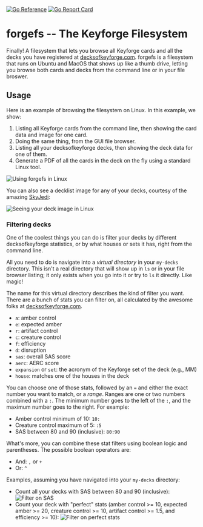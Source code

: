 [![Go Reference](https://pkg.go.dev/badge/github.com/strib/forgefs.svg)](https://pkg.go.dev/github.com/strib/forgefs) [![Go Report Card](https://goreportcard.com/badge/github.com/strib/forgefs)](https://goreportcard.com/report/github.com/strib/forgefs)

# forgefs -- The Keyforge Filesystem

Finally!  A filesystem that lets you browse all Keyforge cards and all
the decks you have registered at
[decksofkeyforge.com](https://decksofkeyforge.com).  forgefs is a
filesystem that runs on Ubuntu and MacOS that shows up like a thumb
drive, letting you browse both cards and decks from the command line
or in your file broswer.

## Usage

Here is an example of browsing the filesystem on Linux.  In this
example, we show:

1. Listing all Keyforge cards from the command line, then showing the
   card data and image for one card.
2. Doing the same thing, from the GUI file browser.
3. Listing all your decksofkeyforge decks, then showing the deck data
   for one of them.
4. Generate a PDF of all the cards in the deck on the fly using a
   standard Linux tool.

![Using forgefs in Linux](https://user-images.githubusercontent.com/8516691/216798897-2cd8fd29-07cd-410f-bf80-7513facddf2c.gif)

You can also see a decklist image for any of your decks, courtesy of
the amazing [SkyJedi](https://mas.to/@SkyJedi):

![Seeing your deck image in Linux](https://user-images.githubusercontent.com/8516691/216798930-21879d31-3be4-40f8-a5a1-ccfc0c48343f.gif)

### Filtering decks

One of the coolest things you can do is filter your decks by different
decksofkeyforge statistics, or by what houses or sets it has, right
from the command line.

All you need to do is navigate into a _virtual directory_ in your
`my-decks` directory. This isn't a real directory that will show up in
`ls` or in your file browser listing; it only exists when you go into
it or try to `ls` it directly.  Like magic!

The name for this virtual directory describes the kind of filter you
want.  There are a bunch of stats you can filter on, all calculated by
the awesome folks at
[decksofkeyforge.com](https://decksofkeyforge.com).

* `a`: amber control
* `e`: expected amber
* `r`: artifact control
* `c`: creature control
* `f`: efficiency
* `d`: disruption
* `sas`: overall SAS score
* `aerc`: AERC score
* `expansion` or `set`: the acronym of the Keyforge set of the deck (e.g., MM)
* `house`: matches one of the houses in the deck

You can choose one of those stats, followed by an `=` and either the
exact number you want to match, or a _range_.  Ranges are one or two
numbers combined with a `:`.  The minimum number goes to the left of
the `:`, and the maximum number goes to the right.  For example:

* Amber control minimum of 10: `10:`
* Creature control maximum of 5: `:5`
* SAS between 80 and 90 (inclusive): `80:90`

What's more, you can combine these stat filters using boolean logic
and parentheses. The possible boolean operators are:

* And: `,` or `+`
* Or: `^`

Examples, assuming you have navigated into your `my-decks` directory:

* Count all your decks with SAS between 80 and 90 (inclusive):
  ![Filter on SAS](https://user-images.githubusercontent.com/8516691/216799191-ba5cc2b8-4b1c-47ac-9cf0-6d452dee5269.png)
* Count your deck with "perfect" stats (amber control >= 10, expected
  amber >= 20, creature control >= 10, artifact control >= 1.5, and
  efficiency >= 10):
  ![Filter on perfect stats](https://user-images.githubusercontent.com/8516691/216799194-482ccc62-72be-4fa5-8ffe-5df552154658.png)

